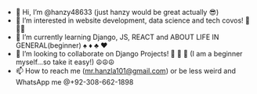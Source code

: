 - 👋 Hi, I’m @hanzy48633 (just hanzy would be great actually 😎)
- 👀 I’m interested in website development, data science and tech covos! 📡📡📡
- 🌱 I’m currently learning Django, JS, REACT and ABOUT LIFE IN GENERAL(beginner) ♠️ ♦️ ♣️ ♥️
- 💞️ I’m looking to collaborate on Django Projects! 👀 👀 👀 (I am a beginner myself...so take it easy!) ☮️☮️☮️
- 📫 How to reach me (mr.hanzla101@gmail.com) or be less weird and WhatsApp me @+92-308-662-1898 

<!---
hanzy48633/hanzy48633 is a ✨ special ✨ repository because its `README.md` (this file) appears on your GitHub profile.
You can click the Preview link to take a look at your changes.
--->
